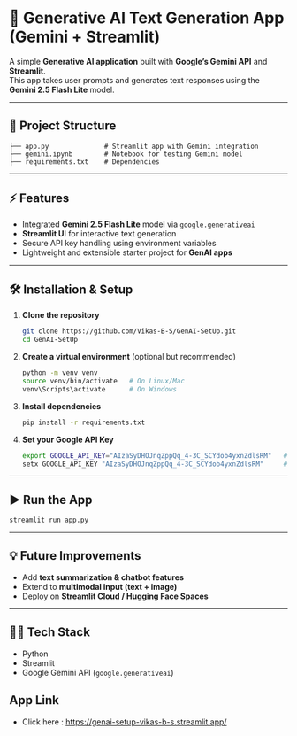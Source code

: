 # 🚀 Generative AI Text Generation App (Gemini + Streamlit)

A simple **Generative AI application** built with **Google’s Gemini API** and **Streamlit**.  
This app takes user prompts and generates text responses using the **Gemini 2.5 Flash Lite** model.  

---

## 📂 Project Structure
```
├── app.py              # Streamlit app with Gemini integration
├── gemini.ipynb        # Notebook for testing Gemini model
├── requirements.txt    # Dependencies
```

---

## ⚡ Features
-  Integrated **Gemini 2.5 Flash Lite** model via `google.generativeai`  
-  **Streamlit UI** for interactive text generation  
-  Secure API key handling using environment variables  
-  Lightweight and extensible starter project for **GenAI apps**  

---

## 🛠️ Installation & Setup

1. **Clone the repository**
   ```bash
   git clone https://github.com/Vikas-B-S/GenAI-SetUp.git
   cd GenAI-SetUp
   ```

2. **Create a virtual environment** (optional but recommended)
   ```bash
   python -m venv venv
   source venv/bin/activate   # On Linux/Mac
   venv\Scripts\activate      # On Windows
   ```

3. **Install dependencies**
   ```bash
   pip install -r requirements.txt
   ```

4. **Set your Google API Key**
   ```bash
   export GOOGLE_API_KEY="AIzaSyDHOJnqZppQq_4-3C_SCYdob4yxnZdlsRM"   # Linux/Mac
   setx GOOGLE_API_KEY "AIzaSyDHOJnqZppQq_4-3C_SCYdob4yxnZdlsRM"     # Windows
   ```

---

## ▶️ Run the App
```bash
streamlit run app.py
```

---

## 💡 Future Improvements
- Add **text summarization & chatbot features**  
- Extend to **multimodal input (text + image)**  
- Deploy on **Streamlit Cloud / Hugging Face Spaces**  

---

## 🧑‍💻 Tech Stack
- Python  
- Streamlit  
- Google Gemini API (`google.generativeai`)  

## App Link
- Click here : https://genai-setup-vikas-b-s.streamlit.app/
